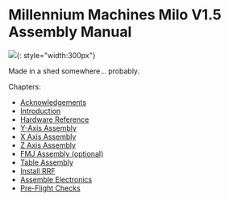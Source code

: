# Millennium Machines Milo V1.5 Assembly Manual

![](https://github.com/MillenniumMachines/Milo-v1.5/assets/7659338/d0d1d9b8-de4d-40d1-b2df-69ea5fe7d555){: style="width:300px"}

Made in a shed somewhere... probably.

Chapters:

- [Acknowledgements](chapters/10_acknowledgements.md)
- [Introduction](chapters/20_introduction.md)
- [Hardware Reference](chapters/30_hardware_reference.md)
- [Y-Axis Assembly](chapters/40_y_axis_assembly.md)
- [X Axis Assembly](chapters/50_x_axis_assembly.md)
- [Z Axis Assembly](chapters/60_z_axis_assembly.md)
- [FMJ Assembly (optional)](chapters/70_fmj_assembly.md)
- [Table Assembly](chapters/80_table_assembly.md)
- [Install RRF](milo/manual/chapters/90_install_rrf.md)
- [Assemble Electronics](milo/manual/chapters/100_assemble_electronics.md)
- [Pre-Flight Checks](milo/manual/chapters/110_pre_flight_checks.md)
